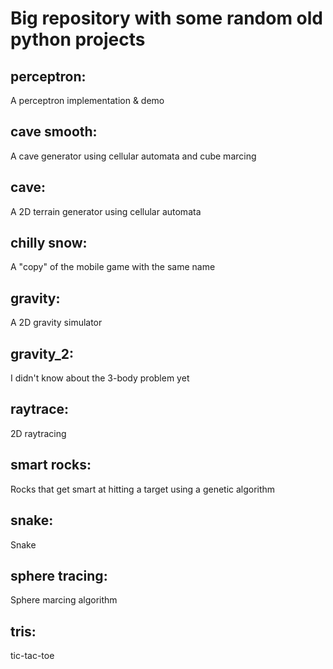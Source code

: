 # Big repository with some random old python projects

## perceptron:
A perceptron implementation & demo
## cave smooth:
A cave generator using cellular automata and cube marcing
## cave:
A 2D terrain generator using cellular automata
## chilly snow:
A "copy" of the mobile game with the same name
## gravity:
A 2D gravity simulator
## gravity_2:
I didn't know about the 3-body problem yet
## raytrace:
2D raytracing
## smart rocks:
Rocks that get smart at hitting a target using a genetic algorithm
## snake:
Snake
## sphere tracing:
Sphere marcing algorithm
## tris:
tic-tac-toe